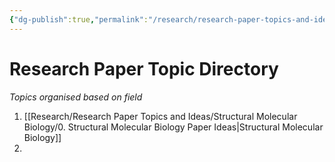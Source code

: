 ```yaml
---
{"dg-publish":true,"permalink":"/research/research-paper-topics-and-ideas/0-research-paper-topic-directory/"}
---
```


# Research Paper Topic Directory
*Topics organised based on field*
1. [[Research/Research Paper Topics and Ideas/Structural Molecular Biology/0. Structural Molecular Biology Paper Ideas\|Structural Molecular Biology]]
2. 
